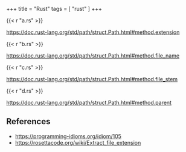 +++
title = "Rust"
tags = [ "rust" ]
+++

{{< r "a.rs" >}}

<https://doc.rust-lang.org/std/path/struct.Path.html#method.extension>

{{< r "b.rs" >}}

<https://doc.rust-lang.org/std/path/struct.Path.html#method.file_name>

{{< r "c.rs" >}}

<https://doc.rust-lang.org/std/path/struct.Path.html#method.file_stem>

{{< r "d.rs" >}}

<https://doc.rust-lang.org/std/path/struct.Path.html#method.parent>

## References

- <https://programming-idioms.org/idiom/105>
- <https://rosettacode.org/wiki/Extract_file_extension>
